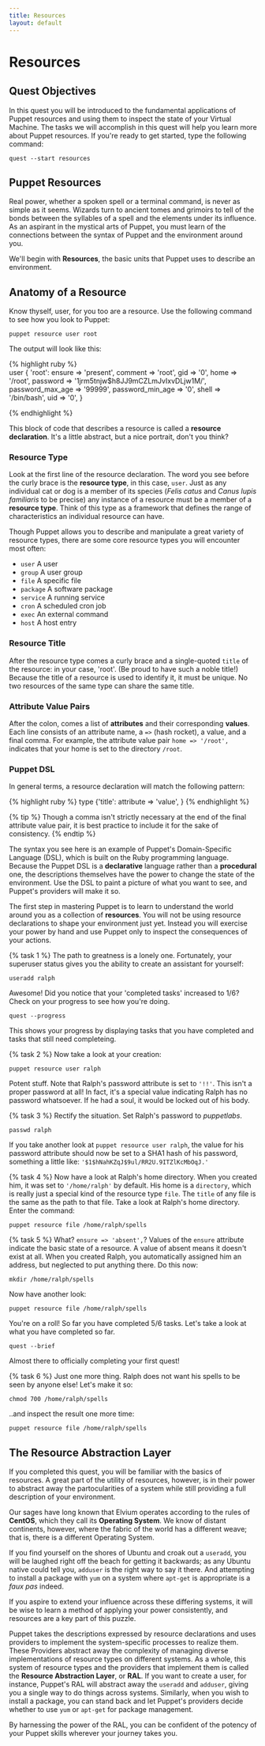 ```yaml
---
title: Resources
layout: default
---
```


# Resources

## Quest Objectives

In this quest you will be introduced to the fundamental applications of Puppet resources and using them to inspect the state of your Virtual Machine. The tasks we will accomplish in this quest will help you learn more about Puppet resources. If you're ready to get started, type the following command:

    quest --start resources

## Puppet Resources

Real power, whether a spoken spell or a terminal command, is never as simple as it seems. Wizards turn to ancient tomes and grimoirs to tell of the bonds between the syllables of a spell and the elements under its influence. As an aspirant in the mystical arts of Puppet, you must learn of the connections between the syntax of Puppet and the environment around you.

We'll begin with **Resources**, the basic units that Puppet uses to describe an environment.

## Anatomy of a Resource

Know thyself, user, for you too are a resource. Use the following command to see how you look to Puppet:

	puppet resource user root
		
The output will look like this:

{% highlight ruby %}	
user { 'root':
  	ensure           => 'present',
  	comment          => 'root',
  	gid              => '0',
  	home             => '/root',
  	password         => '$1$jrm5tnjw$h8JJ9mCZLmJvIxvDLjw1M/',
  	password_max_age => '99999',
  	password_min_age => '0',
  	shell            => '/bin/bash',
  	uid              => '0',
}

{% endhighlight %}

This block of code that describes a resource is called a **resource declaration**. It's a little abstract, but a nice portrait, don't you think? 

### Resource Type
Look at the first line of the resource declaration. The word you see before the curly brace is the **resource type**, in this case, `user`. Just as any individual cat or dog is a member of its species (*Felis catus* and *Canus lupis familiaris* to be precise) any instance of a resource must be a member of a **resource type**. Think of this type as a framework that defines the range of characteristics an individual resource can have.

Though Puppet allows you to describe and manipulate a great variety of resource types, there are some core resource types you will encounter most often: 

* `user` A user
* `group` A user group
* `file` A specific file
* `package` A software package
* `service` A running service
* `cron` A scheduled cron job
* `exec` An external command
* `host` A host entry

### Resource Title
After the resource type comes a curly brace and a single-quoted `title` of the resource: in your case, 'root'. (Be proud to have such a noble title!) Because the title of a resource is used to identify it, it must be unique. No two resources of the same type can share the same title.

### Attribute Value Pairs
After the colon, comes a list of **attributes** and their corresponding **values**. Each line consists of an attribute name, a `=>` (hash rocket), a value, and a final comma. For example, the attribute value pair `home => '/root',` indicates that your home is set to the directory `/root`.

### Puppet DSL

In general terms, a resource declaration will match the following pattern:

{% highlight ruby %}
type {'title':
    attribute => 'value',
}
{% endhighlight %}


{% tip %}
Though a comma isn't strictly necessary at the end of the final attribute value pair, it is best practice to include it for the sake of consistency.
{% endtip %}

The syntax you see here is an example of Puppet's Domain-Specific Language (DSL), which is built on the Ruby programming language. Because the Puppet DSL is a **declarative** language rather than a **procedural** one, the descriptions themselves have the power to change the state of the environment. Use the DSL to paint a picture of what you want to see, and Puppet's providers will make it so.

The first step in mastering Puppet is to learn to understand the world around you as a collection of **resources**. You will not be using resource declarations to shape your environment just yet. Instead you will exercise your power by hand and use Puppet only to inspect the consequences of your actions.

{% task 1 %}
The path to greatness is a lonely one. Fortunately, your superuser status gives you the ability to create an assistant for yourself:

	useradd ralph

Awesome! Did you notice that your 'completed tasks' increased to 1/6? Check on your progress to see how you're doing.

	quest --progress

This shows your progress by displaying tasks that you have completed and tasks that still need completeing.

{% task 2 %}
Now take a look at your creation:

	puppet resource user ralph
            
Potent stuff. Note that Ralph's password attribute is set to `'!!'`. This isn't a proper password at all! In fact, it's a special value indicating Ralph has no password whatsoever. If he had a soul, it would be locked out of his body.
	
{% task 3 %}
Rectify the situation. Set Ralph's password to *puppetlabs*.

	passwd ralph
		
If you take another look at `puppet resource user ralph`, the value for his password attribute should now be set to a SHA1 hash of his password, something a little like: `'$1$hNahKZqJ$9ul/RR2U.9ITZlKcMbOqJ.'`

{% task 4 %}
Now have a look at Ralph's home directory. When you created him, it was set to `'/home/ralph'` by default. His home is a `directory`, which is really just a special kind of the resource type `file`. The `title` of any file is the same as the path to that file. Take a look at Ralph's home directory. Enter the command:

	puppet resource file /home/ralph/spells
		
{% task 5 %}
What? `ensure => 'absent',`? Values of the `ensure` attribute indicate the basic state of a resource. A value of absent means it doesn't exist at all. When you created Ralph, you automatically assigned him an address, but neglected to put anything there. Do this now:

	mkdir /home/ralph/spells
		
Now have another look:

	puppet resource file /home/ralph/spells

You're on a roll! So far you have completed 5/6 tasks. Let's take a look at what you have completed so far.

	quest --brief

Almost there to officially completing your first quest!

{% task 6 %}
Just one more thing. Ralph does not want his spells to be seen by anyone else! Let's make it so:
 
	chmod 700 /home/ralph/spells

..and inspect the result one more time:

	puppet resource file /home/ralph/spells
	 	
## The Resource Abstraction Layer

If you completed this quest, you will be familiar with the basics of resources. A great part of the utility of resources, however, is in their power to abstract away the partocularities of a system while still providing a full description of your environment. 

Our sages have long known that Elvium operates according to the rules of **CentOS**, which they call its **Operating System**. We know of distant continents, however, where the fabric of the world has a different weave; that is, there is a different Operating System.

If you find yourself on the shores of Ubuntu and croak out a `useradd`, you will be laughed right off the beach for getting it backwards; as any Ubuntu native could tell you, `adduser` is the right way to say it there. And attempting to install a package with `yum` on a system where `apt-get` is appropriate is a *faux pas* indeed.

If you aspire to extend your influence across these differing systems, it will be wise to learn a method of applying your power consistently, and resources are a key part of this puzzle.

Puppet takes the descriptions expressed by resource declarations and uses providers to implement the system-specific processes to realize them. These Providers abstract away the complexity of managing diverse implementations of resource types on different systems. As a whole, this system of resource types and the providers that implement them is called the **Resource Abstraction Layer**, or **RAL**. If you want to create a user, for instance, Puppet's RAL will abstract away the `useradd` and `adduser`, giving you a single way to do things across systems. Similarly, when you wish to install a package, you can stand back and let Puppet's providers decide whether to use `yum` or `apt-get` for package management.

By harnessing the power of the RAL, you can be confident of the potency of your Puppet skills wherever your journey takes you.